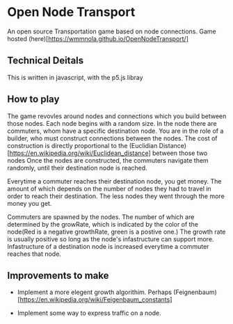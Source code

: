 # Open Node Transport

An open source Transportation game based on node connections. Game hosted (here)[https://wmmnola.github.io/OpenNodeTransport/]

## Technical Deitals

This is written in javascript, with the p5.js libray

## How to play

The game revovles around nodes and connections which you build between those nodes.
Each node begins with a random size. In the node there are commuters, whom have a specific destination node.
You are in the role of a builder, who must construct connections between the nodes.
The cost of construction is directly proportional to the (Euclidian Distance)[https://en.wikipedia.org/wiki/Euclidean_distance] between those two nodes
Once the nodes are constructed, the commuters navigate them randomly, until their destination node is reached.

Everytime a commuter reaches their destination node, you get money. The amount of which depends on the number of
nodes they had to travel in order to reach their destination.
The less nodes they went through the more money you get.

Commuters are spawned by the nodes. The number of which are determined by the growRate,
which is indicated by the color of the
node(Red is a negative growthRate, green is a postive one.)
The growth rate is usually positive so long as the node's infastructure can support more.
Infastructure of a destination node is increased everytime a commuter reaches that node.

## Improvements to make

* Implement a more elegent growth algorithim. Perhaps (Feignenbaum)[https://en.wikipedia.org/wiki/Feigenbaum_constants]

* Implement some way to express traffic on a node. 
